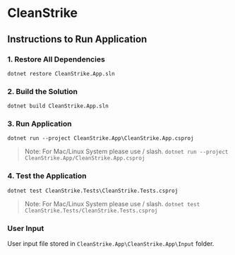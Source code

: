 # CleanStrike

## Instructions to Run Application
### 1. Restore All Dependencies 
`dotnet restore CleanStrike.App.sln`

### 2. Build the Solution
`dotnet build CleanStrike.App.sln`

### 3. Run Application
`dotnet run --project CleanStrike.App\CleanStrike.App.csproj`
> Note: For Mac/Linux System please use / slash.
`dotnet run --project CleanStrike.App/CleanStrike.App.csproj`

### 4. Test the Application
`dotnet test CleanStrike.Tests\CleanStrike.Tests.csproj`
> Note: For Mac/Linux System please use / slash.
`dotnet test CleanStrike.Tests/CleanStrike.Tests.csproj`

### User Input
User input file stored in `CleanStrike.App\CleanStrike.App\Input` folder.
